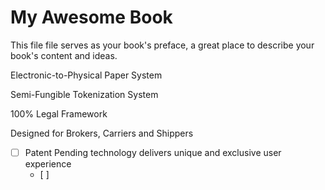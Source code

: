 # My Awesome Book

This file file serves as your book's preface, a great place to describe your book's content and ideas.

Electronic-to-Physical Paper System

Semi-Fungible Tokenization System

100% Legal Framework

Designed for Brokers, Carriers and Shippers

* [ ] Patent Pending technology delivers unique and exclusive user experience 
  * [ ] 



